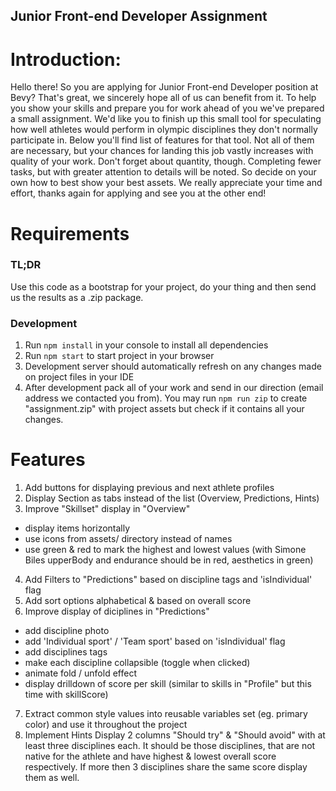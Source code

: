 Junior Front-end Developer Assignment
-------------------------------

# Introduction:

Hello there! So you are applying for Junior Front-end Developer position at Bevy? That's great, we sincerely hope all of us can benefit from it.
To help you show your skills and prepare you for work ahead of you we've prepared a small assignment.
We'd like you to finish up this small tool for speculating how well athletes would perform in olympic disciplines they don't normally participate in.
Below you'll find list of features for that tool. Not all of them are necessary, but your chances for landing this job vastly increases with quality of your work.
Don't forget about quantity, though. Completing fewer tasks, but with greater attention to details will be noted. So decide on your own how to best show your best assets.
We really appreciate your time and effort, thanks again for applying and see you at the other end!


# Requirements

### TL;DR 
Use this code as a bootstrap for your project, do your thing and then send us the results as a .zip package.

### Development
1. Run `npm install` in your console to install all dependencies
2. Run `npm start` to start project in your browser
3. Development server should automatically refresh on any changes made on project files in your IDE
4. After development pack all of your work and send in our direction (email address we contacted you from).
You may run `npm run zip` to create "assignment.zip" with project assets but check if it contains all your changes. 


# Features
1. Add buttons for displaying previous and next athlete profiles
2. Display Section as tabs instead of the list (Overview, Predictions, Hints)
3. Improve "Skillset" display in "Overview"
 - display items horizontally
 - use icons from assets/ directory instead of names
 - use green & red to mark the highest and lowest values (with Simone Biles upperBody and endurance should be in red, aesthetics in green)
4. Add Filters to "Predictions" based on discipline tags and 'isIndividual' flag
5. Add sort options alphabetical & based on overall score
6. Improve display of diciplines in "Predictions"
 - add discipline photo
 - add 'Individual sport' / 'Team sport' based on 'isIndividual' flag
 - add disciplines tags
 - make each discipline collapsible (toggle when clicked)
 - animate fold / unfold effect
 - display drilldown of score per skill (similar to skills in "Profile" but this time with skillScore)
7. Extract common style values into reusable variables set (eg. primary color) and use it throughout the project
8. Implement Hints
    Display 2 columns "Should try" & "Should avoid" with at least three disciplines each.
    It should be those disciplines, that are not native for the athlete and have highest & lowest overall score respectively.
    If more then 3 disciplines share the same score display them as well.

